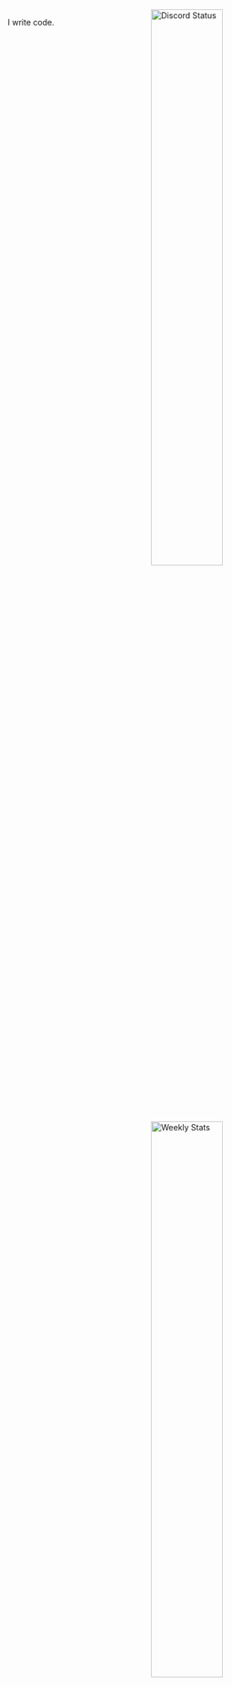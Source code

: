 <a href="https://discord.com/users/996354867708841984" target="_blank">
	<img width="50%" align="right" alt="Discord Status" src="api.lanyard.rest/v1/users/:996354867708841984">
</a>
<a href="https://wakatime.com/@almostJohn" target="_blank">
	<img width="50%" align="right" alt="Weekly Stats" src="https://github-readme-stats.vercel.app/api/wakatime?username=Crawl&border_radius=5px&theme=dark&bg_color=1f1f1f&border_color=1f1f1f&icon_color=58a6ff&show_icons=true&disable_animations=true&custom_title=Weekly%20Stats">
</a>

I write code.
